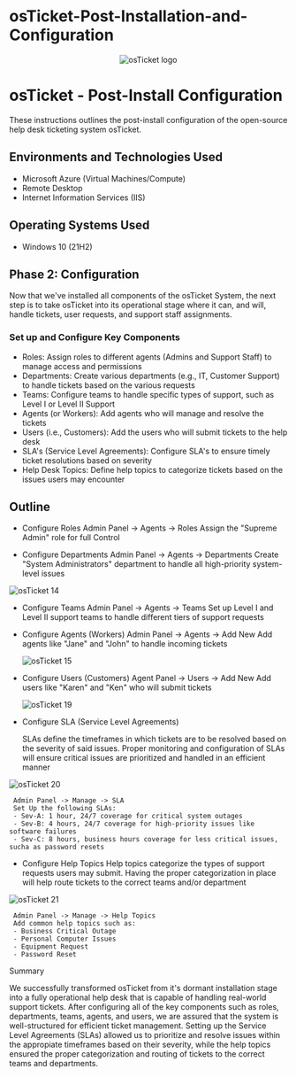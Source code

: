 # osTicket-Post-Installation-and-Configuration
<p align="center">
<img src="https://i.imgur.com/Clzj7Xs.png" alt="osTicket logo"/>
</p>

<h1>osTicket - Post-Install Configuration</h1>
These instructions outlines the post-install configuration of the open-source help desk ticketing system osTicket.<br />




<h2>Environments and Technologies Used</h2>

- Microsoft Azure (Virtual Machines/Compute)
- Remote Desktop
- Internet Information Services (IIS)

<h2>Operating Systems Used </h2>

- Windows 10</b> (21H2)


## **Phase 2: Configuration**
Now that we've installed all components of the osTicket System, the next step is to take osTicket
into its operational stage where it can, and will, handle tickets, user requests, and support staff assignments.

### Set up and Configure Key Components

- Roles: Assign roles to different agents (Admins and Support Staff) to manage access and permissions
- Departments: Create various departments (e.g., IT, Customer Support) to handle tickets based on the various requests
- Teams: Configure teams to handle specific types of support, such as Level I or Level II Support
- Agents (or Workers): Add agents who will manage and resolve the tickets
- Users (i.e., Customers): Add the users who will submit tickets to the help desk
- SLA's (Service Level Agreements): Configure SLA's to ensure timely ticket resolutions based on severity
- Help Desk Topics: Define help topics to categorize tickets based on the issues users may encounter


## Outline

- Configure Roles
   Admin Panel -> Agents -> Roles
   Assign the "Supreme Admin" role for full Control
 
- Configure Departments
   Admin Panel -> Agents -> Departments
   Create "System Administrators" department to handle all high-priority system-level issues
 
    
![osTicket 14](https://github.com/user-attachments/assets/1ab71a76-b08a-4b49-adf1-da37f151c151)


- Configure Teams 
   Admin Panel -> Agents -> Teams
   Set up Level I and Level II support teams to handle different tiers of support requests
 
- Configure Agents (Workers)
   Admin Panel -> Agents -> Add New
   Add agents like "Jane" and "John" to handle incoming tickets
 
  ![osTicket 15](https://github.com/user-attachments/assets/7ab81c7c-c35b-46c4-bcac-5003a7d96348)


- Configure Users (Customers)
   Agent Panel -> Users -> Add New
   Add users like "Karen" and "Ken" who will submit tickets
 
  ![osTicket 19](https://github.com/user-attachments/assets/dace0c6b-9473-4b81-ad8d-86a614bd4218)

 
- Configure SLA (Service Level Agreements)

  SLAs define the timeframes in which tickets are to be resolved based on the severity of said issues. Proper monitoring
  and configuration of SLAs will ensure critical issues are prioritized and handled in an efficient manner

![osTicket 20](https://github.com/user-attachments/assets/6e35c262-d9d4-4b14-b88c-e2a7a4210766)


     Admin Panel -> Manage -> SLA
     Set Up the following SLAs:
     - Sev-A: 1 hour, 24/7 coverage for critical system outages
     - Sev-B: 4 hours, 24/7 coverage for high-priority issues like software failures
     - Sev-C: 8 hours, business hours coverage for less critical issues, sucha as password resets
    
- Configure Help Topics
  Help topics categorize the types of support requests users may submit. Having the proper categorization in place
  will help route tickets to the correct teams and/or department



![osTicket 21](https://github.com/user-attachments/assets/f9495391-22e3-47d8-af88-5c43d20bc636)

     Admin Panel -> Manage -> Help Topics
     Add common help topics such as:
     - Business Critical Outage
     - Personal Computer Issues
     - Equipment Request
     - Password Reset
    
Summary

We successfully transformed osTicket from it's dormant installation stage into a fully operational help desk that is capable of 
handling real-world support tickets. After configuring all of the key components such as roles, departments, teams, agents, and users, 
we are assured that the system is well-structured for efficient ticket management. Setting up the Service Level Agreements (SLAs) allowed us to prioritize and resolve issues within the appropiate timeframes based on their severity, while the help topics ensured the proper categorization and routing of tickets to the correct teams and departments. 
  
  
